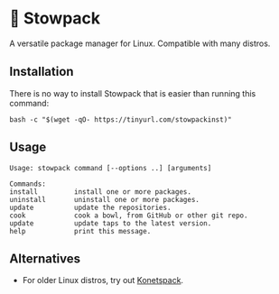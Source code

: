 # 🍜 Stowpack

A versatile package manager for Linux. Compatible with many distros.

## Installation

There is no way to install Stowpack that is easier than running this command:

```
bash -c "$(wget -qO- https://tinyurl.com/stowpackinst)"
```

## Usage

```
Usage: stowpack command [--options ..] [arguments]

Commands:
install         install one or more packages.
uninstall       uninstall one or more packages.
update          update the repositories.
cook            cook a bowl, from GitHub or other git repo.
update          update taps to the latest version.
help            print this message.
```

## Alternatives

* For older Linux distros, try out [Konetspack](https://github.com/stowpack/konetspack).
